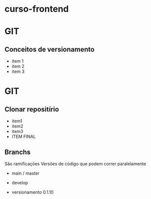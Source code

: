 # curso-frontend
# GIT
## Conceitos de versionamento
- item 1
- item 2
- item 3
# GIT
## Clonar repositírio
- item1
- item2
- item3 
- ITEM FINAL

## Branchs
São ramificações
Versões de código que podem correr paralelamente 

 - main / master
 - develop

 - versionamento 0.1.10


 